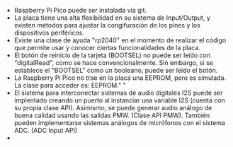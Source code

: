 - Raspberry Pi Pico puede ser instalada vía git.
- La placa tiene una alta flexibilidad en su sistema de Input/Output, y existen métodos para ajustar la congifuración de los pines y los dispositivos periféricos.
- Existe una clase de ayuda "rp2040" en el momento de realizar el código que permite usar y conocer ciertas funcionalidades de la placa.
- El botón de reinicio de la tarjeta (BOOTSEL) no puede ser leído con "digitalRead", como se hace convencionalmente. Sin embargo, si se establece el "BOOTSEL" como un booleano, puede ser leído el botón.
- La Raspberry Pi Pico no trae en la placa una EEPROM, pero es simulada. La clase para acceder es: EEPROM." "
- El sistema para interconectar sistemas de audio digitales I2S puede ser implentado creando un puerto al instanciar una variable I2S (cuenta con su propia clase API). Asimismo, se puede generar audio análogo de buena calidad usando las salidas PMW. (Clase API PMW). También pueden implementarse sistemas análogos de micrófonos con el sistema ADC. (ADC Input API)
- 
